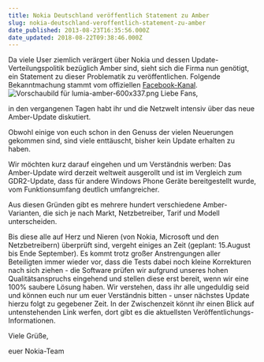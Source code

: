 ```yaml
---
title: Nokia Deutschland veröffentlich Statement zu Amber
slug: nokia-deutschland-veroffentlich-statement-zu-amber
date_published: 2013-08-23T16:35:56.000Z
date_updated: 2018-08-22T09:38:46.000Z
---
```


Da viele User ziemlich verärgert über Nokia und dessen Update-Verteilungspolitik bezüglich Amber sind, sieht sich die Firma nun genötigt, ein Statement zu dieser Problematik zu veröffentlichen. Folgende Bekanntmachung stammt vom offiziellen [Facebook-Kanal](https://www.facebook.com/nokiadeutschland?hc_location=stream).
![Vorschaubild für lumia-amber-600x337.png](//thafaker.de/assets_c/2013/08/lumia-amber-600x337-thumb-580xauto-513-thumb-580x325-514.png)
Liebe Fans,

in den vergangenen Tagen habt ihr und die Netzwelt intensiv über das neue Amber-Update diskutiert. 

Obwohl einige von euch schon in den Genuss der vielen Neuerungen gekommen sind, sind viele enttäuscht, bisher kein Update erhalten zu haben.

Wir möchten kurz darauf eingehen und um Verständnis werben: Das Amber-Update wird derzeit weltweit ausgerollt und ist im Vergleich zum GDR2-Update, dass für andere Windows Phone Geräte bereitgestellt wurde, vom Funktionsumfang deutlich umfangreicher.

<!--
google_ad_client = "ca-pub-2423874063542870";
/* in_Article AH */
google_ad_slot = "7295582286";
google_ad_width = 468;
google_ad_height = 60;
//-->

Aus diesen Gründen gibt es mehrere hundert verschiedene Amber-Varianten, die sich je nach Markt, Netzbetreiber, Tarif und Modell unterscheiden. 

Bis diese alle auf Herz und Nieren (von Nokia, Microsoft und den Netzbetreibern) überprüft sind, vergeht einiges an Zeit (geplant: 15.August bis Ende September). Es kommt trotz großer Anstrengungen aller Beteiligten immer wieder vor, dass die Tests dabei noch kleine Korrekturen nach sich ziehen - die Software prüfen wir aufgrund unseres hohen Qualitätsanspruchs eingehend und stellen diese erst bereit, wenn wir eine 100% saubere Lösung haben. Wir verstehen, dass ihr alle ungeduldig seid und können euch nur um euer Verständnis bitten - unser nächstes Update hierzu folgt zu gegebener Zeit. In der Zwischenzeit könnt ihr einen Blick auf untenstehenden Link werfen, dort gibt es die aktuellsten Veröffentlichungs-Informationen.

Viele Grüße, 

euer Nokia-Team
